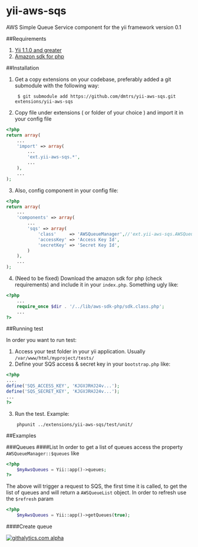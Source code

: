 yii-aws-sqs
===========

AWS Simple Queue Service component for the yii framework version 0.1

##Requirements

1. [Yii 1.1.0 and greater](http://yiiframework.com/download/)
2. [Amazon sdk for php](https://github.com/amazonwebservices/aws-sdk-for-php)

##Installation 
1. Get a copy extensions on your codebase, preferably added a git submodule with the following way:

        $ git submodule add https://github.com/dmtrs/yii-aws-sqs.git extensions/yii-aws-sqs


2. Copy file under extensions ( or folder of your choice ) and import it in your config file

``` php
<?php 
return array(
    ...
    'import' => array(
        ...
        'ext.yii-aws-sqs.*',
        ...
    ),
    ...
);
```

3. Also, config component in your config file:

``` php
<?php 
return array(
    ...
    'components' => array(
        ...
        'sqs' => array(
            'class'     => 'AWSQueueManager',//'ext.yii-aws-sqs.AWSQueueManager' if not imported
            'accessKey' => 'Access Key Id',
            'secretKey' => 'Secret Key Id',
        )
    ),
    ...
);
```

4. (Need to be fixed) Download the amazon sdk for php (check requirements) and include it in your `index.php`. Something ugly like:

``` php
<?php
    ...
    require_once $dir . '/../lib/aws-sdk-php/sdk.class.php';
    ...
?>
```

##Running test

In order you want to run test:

1. Access your test folder in your yii application. Usually `/var/www/html/myproject/tests/`
2. Define your SQS access & secret key in your `bootstrap.php` like:

``` php
<?php
....
define('SQS_ACCESS_KEY', 'KJGVJRHJ24v...');
define('SQS_SECRET_KEY', 'KJGVJRHJ24v...');
...
?>
```
3. Run the test. Example: 

```
    phpunit ../extensions/yii-aws-sqs/test/unit/
``` 

##Examples

###Queues
####List
In order to get a list of queues access the property `AWSQueueManager::$queues` like

``` php
<?php
    $myAwsQueues = Yii::app()->queues;
?>
```

The above will trigger a request to SQS, the first time it is called, to get the list of queues and will return a `AWSQueueList` object. In order to refresh use the `$refresh` param

``` php
<?php
    $myAwsQueues = Yii::app()->getQueues(true);
```
####Create queue

    

[![githalytics.com alpha](https://cruel-carlota.pagodabox.com/226c74050760aa30915ae903c7c32c4c "githalytics.com")](http://githalytics.com/dmtrs/yii-aws-sqs)
